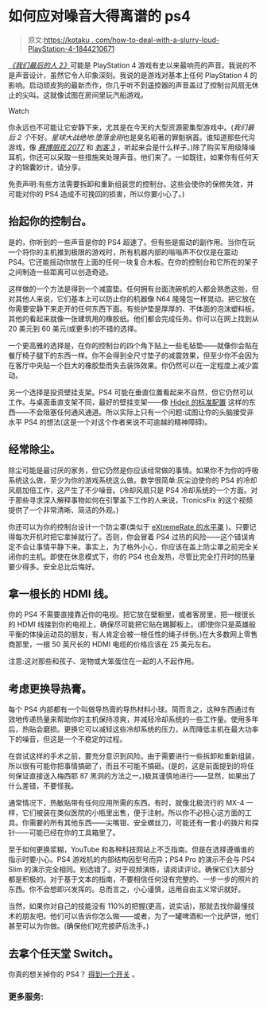 # 如何应对噪音大得离谱的 ps4

> 原文:[https://kotaku . com/how-to-deal-with-a-slurry-loud-PlayStation-4-1844210671](https://kotaku.com/how-to-deal-with-a-ridiculously-loud-playstation-4-1844210671)

[*《我们最后的人 2》*](https://kotaku.com/the-last-of-us-part-ii-the-kotaku-review-1844006193)可能是 PlayStation 4 游戏有史以来最响亮的声音。我说的不是声音设计，虽然它令人印象深刻。我说的是游戏对基本上任何 PlayStation 4 的影响。启动顽皮狗的最新杰作，你几乎听不到遥控器的声音盖过了控制台风扇无休止的尖叫。这就像试图在房间里玩汽船游戏。

Watch

你永远也不可能让它安静下来，尤其是在今天的大型资源密集型游戏中。(*我们最后 2 个*不好。*星球大战绝地:堕落金刚*也是臭名昭著的罪魁祸首。谁知道那些代沟游戏，像 [*赛博朋克 2077*](https://kotaku.com/cyberpunk-2077-is-complex-and-overwhelming-but-it-work-1844163262) 和 [*刺客 3*](https://kotaku.com/everything-we-know-about-the-playstation-5-1844017899) ，听起来会是什么样子。)除了购买军用级降噪耳机，你还可以采取一些措施来处理声音。他们来了。一如既往，如果你有任何天才的锦囊妙计，请分享。

免责声明:有些方法需要拆卸和重新组装您的控制台。这些会使你的保修失效，并可能对你的 PS4 造成不可挽回的损害，所以你要小心了。)

## 抬起你的控制台。

是的，你听到的一些声音是你的 PS4 超速了。但有些是振动的副作用。当你在玩一个将你的主机推到极限的游戏时，所有机器内部的嗡嗡声不仅仅是在震动 PS4。它还能摇动你放在上面的任何一块复合木板。在你的控制台和它所在的架子之间制造一些距离可以创造奇迹。

这样做的一个方法是得到一个减震垫。任何拥有台面洗碗机的人都会熟悉这些，但对其他人来说，它们基本上可以防止你的机器像 N64 隆隆包一样晃动。把它放在你需要安静下来走开的任何东西下面。有些护垫是厚厚的、不体面的泡沫塑料板。其他的看起来就像一张建筑用的橡胶纸。他们都会完成任务。你可以在网上找到从 20 美元到 60 美元(或更多)的不错的选择。

一个更高雅的选择是，在你的控制台的四个角下贴上一些毛毡垫——就像你会贴在餐厅椅子腿下的东西一样。你不会得到全尺寸垫子的减震效果，但至少你不会因为在客厅中央贴一个巨大的橡胶垫而失去装饰效果。你仍然可以在一定程度上减少震动。

另一个选择是投资壁挂支架。PS4 可能在垂直位置看起来不自然，但它仍然可以工作。与桌面垂直支架不同，最好的壁挂支架——像 [Hideit 的标准配置](https://www.amazon.com/HIDEit-Mount-Black-Original-playstation-4/dp/B00PMLO4YK?asc_campaign=InlineText&asc_refurl=https://kotaku.com/how-to-deal-with-a-ridiculously-loud-playstation-4-1844210671&asc_source=&tag=kinjakotakulink-20) 这样的东西——不会阻塞任何通风通道。所以实际上只有一个问题:试图让你的头脑接受非水平 PS4 的想法(这是一个对这个作者来说不可逾越的精神障碍)。

## 经常除尘。

除尘可能是最讨厌的家务，但它仍然是你应该经常做的事情。如果你不为你的呼吸系统这么做，至少为你的游戏系统这么做。数学很简单:灰尘迫使你的 PS4 的冷却风扇加倍工作，这产生了不少噪音。(冷却风扇只是 PS4 冷却系统的一个方面。对于那些寻求深入解释事物如何在引擎盖下工作的人来说，TronicsFix 的这个视频 提供了一个非常清晰、简洁的外观。)

你还可以为你的控制台设计一个防尘罩(类似于 [eXtremeRate 的水平罩](https://www.amazon.com/eXtremeRate-Horizontal-Playstation-Waterproof-Dustproof/dp/B01B8WLUR0/ref=pd_lpo_63_t_0/147-9441851-7910011?_encoding=UTF8&asc_campaign=InlineText&asc_refurl=https://kotaku.com/how-to-deal-with-a-ridiculously-loud-playstation-4-1844210671&asc_source=&pd_rd_i=B01B8WLUR0&pd_rd_r=9fd42bc9-275d-4631-9e2b-54712fd9600b&pd_rd_w=zXOqu&pd_rd_wg=M0Z8X&pf_rd_p=7b36d496-f366-4631-94d3-61b87b52511b&pf_rd_r=G23986THE18CM4NGPR1N&psc=1&refRID=G23986THE18CM4NGPR1N&tag=kinjakotakulink-20) )。只要记得每次开机时把它拿掉就行了。否则，你会冒着 PS4 过热的风险——这个错误肯定不会让事情平静下来。事实上，为了格外小心，你应该在盖上防尘罩之前完全关闭你的主机。即使在休息模式下，你的 PS4 也会发热，尽管比完全打开时的热量要少得多。安全总比后悔好。

## 拿一根长的 HDMI 线。

你的 PS4 不需要直接靠近你的电视。把它放在壁橱里，或者客房里，把一根很长的 HDMI 线接到你的电视上，确保尽可能把它贴在踢脚板上。(即使你只是英雄般平衡的体操运动员的朋友，有人肯定会被一根任性的绳子绊倒。)在大多数网上零售商那里，一根 50 英尺长的 HDMI 电缆的价格应该在 25 美元左右。

注意:这对那些和孩子、宠物或大笨蛋住在一起的人不起作用。

## 考虑更换导热膏。

每个 PS4 内部都有一个叫做导热膏的导热材料小球。简而言之，这种东西通过有效地传递热量来帮助你的主机保持凉爽，并减轻冷却系统的一些工作量。使用多年后，热贴会磨损。更换它可以减轻这些冷却系统的压力，从而降低主机在最大功率下的噪音，但这是一个不稳定的过程。

在尝试这样的手术之前，要充分意识到风险。由于需要进行一些拆卸和重新组装，所以很有可能你把事情搞砸了，而且不可能不搞砸。(是的，这是前面提到的将任何保证直接送入梅西耶 87 黑洞的方法之一。)极其谨慎地进行——显然，如果出了什么差错，不要怪我。

通常情况下，热敏贴带有任何应用所需的东西。有时，就像北极流行的 MX-4 一样，它们被装在类似医院的小瓶里出售，便于注射。所以你不必担心这方面的工具。你需要的所有其他东西——尖嘴钳、安全螺丝刀，可能还有一套小的拨片和探针——可能已经在你的工具箱里了。

至于如何更换浆糊，YouTube 和各种科技网站上不乏指南。但是在选择遵循谁的指示时要小心。PS4 游戏机的内部结构因型号而异；PS4 Pro 的演示不会与 PS4 Slim 的演示完全相同。别选错了。对于视频演练，请阅读评论。确保它们大部分都是积极的。对于基于文本的指南，不要相信任何没有完整的、一步一步的照片的东西。你不会想即兴发挥的。总而言之，小心谨慎，运用自由主义常识就好。

当然，如果你对自己的技能没有 110%的把握(更高，说实话)，那就去找你最懂技术的朋友吧。他们可以告诉你怎么做——或者，为了一罐啤酒和一个比萨饼，他们甚至可以为你做。(确保他们吃完披萨后洗手。)

## 去拿个任天堂 Switch。

你真的想关掉你的 PS4？ [得到一个开关](https://kotaku.com/tips-for-getting-the-most-out-of-your-nintendo-switch-1823834550) 。

### 更多服务: